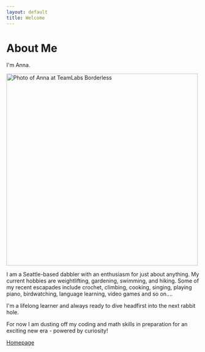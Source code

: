 ```yaml
---
layout: default
title: Welcome
---
```

# About Me
I'm Anna.

<img src="../assets/anna_2025.png" width="500" title="Photo of Anna at TeamLabs Borderless" alt="Photo of Anna at TeamLabs Borderless">

I am a Seattle-based dabbler with an enthusiasm for just about anything. My current hobbies are weightlifting, gardening, swimming, and hiking. 
Some of my recent escapades include crochet, climbing, cooking, singing, playing piano, birdwatching, language learning, video games and so on....

I'm a lifelong learner and always ready to dive headfirst into the next rabbit hole.

For now I am dusting off my coding and math skills in preparation for an exciting new era - powered by curiosity!

[Homepage](../index.md)